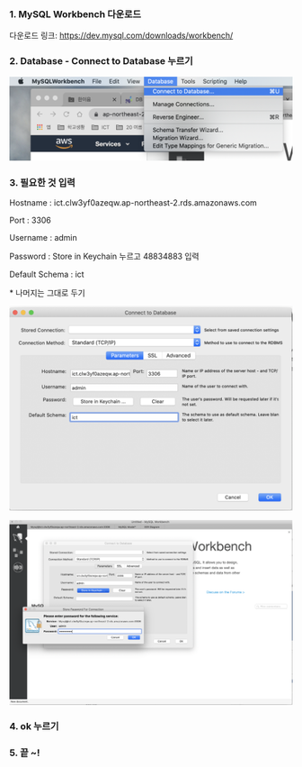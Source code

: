 ### 1. MySQL Workbench 다운로드 
다운로드 링크: https://dev.mysql.com/downloads/workbench/



### 2. Database - Connect to Database 누르기 

![1](./DB_Connect_img/1.png)


### 3. 필요한 것 입력 

Hostname : ict.clw3yf0azeqw.ap-northeast-2.rds.amazonaws.com

Port : 3306 

Username : admin

Password : Store in Keychain 누르고  48834883 입력 

Default Schema : ict

\* 나머지는 그대로 두기 

<img src="./DB_Connect_img/2.png" alt="2.png" style="zoom:50%;" />

![3](./DB_Connect_img/3.png)


### 4.  ok 누르기 

### 5. 끝 ~!